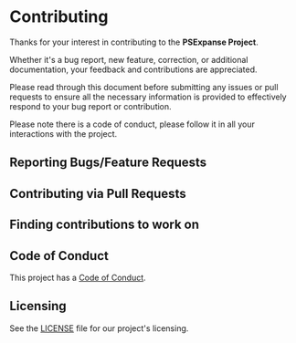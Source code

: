 # Contributing

Thanks for your interest in contributing to the **PSExpanse Project**.

Whether it's a bug report, new feature, correction, or additional documentation, your feedback and contributions are appreciated.

Please read through this document before submitting any issues or pull requests to ensure all the necessary information is provided to effectively respond to your bug report or contribution.

Please note there is a code of conduct, please follow it in all your interactions with the project.

## Reporting Bugs/Feature Requests

## Contributing via Pull Requests

## Finding contributions to work on

## Code of Conduct

This project has a [Code of Conduct](CODE_OF_CONDUCT.md).

## Licensing

See the [LICENSE](LICENSE.txt) file for our project's licensing.


